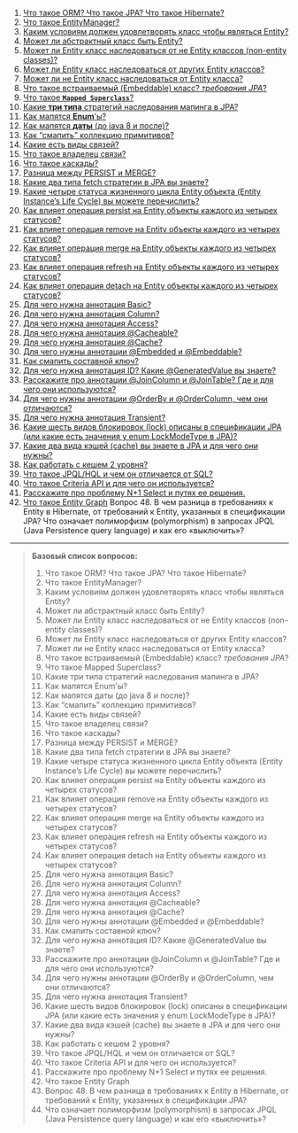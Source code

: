 1. [Что такое ORM? Что такое JPA? Что такое Hibernate?](solutions/01_ORM_JPA_Hibernate.md)
2. [Что такое EntityManager?](solutions/02_EntityManager.md)
3. [Каким условиям должен удовлетворять класс чтобы являться Entity?](solutions/03_Условия_Entity.md)
4. [Может ли абстрактный класс быть Entity?](solutions/04_абстрактный_кл_Entity.md)
5. [Может ли Entity класс наследоваться от не Entity классов (non-entity classes)?](solutions/05_Entity_наслед_от_не_Entity.md)
6. [Может ли Entity класс наследоваться от других Entity классов?](solutions/06_Entity_наслед_от_др_Entity.md)
7. [Может ли не Entity класс наследоваться от Entity класса?](solutions/07_Entity_наслед_от_Entity.md)
8. [Что такое встраиваемый (Embeddable) класс? _требования JPA_?](solutions/08_встраиваемый_Embeddable.md)
9. [Что такое **`Mapped Superclass`**?](solutions/09_Mapped_Superclass.md)
10. [Какие **три типа** стратегий наследования мапинга в JPA?](solutions/10_3т_стратегий_наслед.md)
11. [Как мапятся **Enum**'ы?](solutions/11_Как_мапятся_Enum.md)
12. [Как мапятся **даты** (до java 8 и после)?](solutions/12_Как_мапятся_даты.md)
13. [Как “смапить” коллекцию примитивов?](solutions/13_Как_смапить_кол_примитив.md)
14. [Какие есть виды связей?](solutions/14_виды_связей.md)
15. [Что такое владелец связи?](solutions/15_владелец_связи.md)
16. [Что такое каскады?](solutions/16_каскады.md)
17. [Разница между PERSIST и MERGE?](solutions/17_PERSIST_и_MERGE.md)
18. [Какие два типа fetch стратегии в JPA вы знаете?](solutions/18_2типа_fetch.md)
19. [Какие четыре статуса жизненного цикла Entity объекта (Entity Instance’s Life Cycle) вы можете перечислить?](solutions/19_4статуса_ж_ц_Entity.md)
20. [Как влияет операция persist на Entity объекты каждого из четырех статусов?](solutions/20_вл_persist_на_Entity_каждого_из4.md)
21. [Как влияет операция remove на Entity объекты каждого из четырех статусов?](solutions/21_вл_remove_на_Entity_каждого_из4.md)
22. [Как влияет операция merge на Entity объекты каждого из четырех статусов?](solutions/22_вл_merge_на_Entity_каждого_из4.md)
23. [Как влияет операция refresh на Entity объекты каждого из четырех статусов?](solutions/23_вл_refresh_на_Entity_каждого_из4.md)
24. [Как влияет операция detach на Entity объекты каждого из четырех статусов?](solutions/24_вл_detach_на_Entity_каждого_из4.md)
25. [Для чего нужна аннотация Basic?](solutions/25_аннотация_Basic.md)
26. [Для чего нужна аннотация Column?](solutions/26_аннотация_Column.md)
27. [Для чего нужна аннотация Access?](solutions/27_аннотация_Access.md)
28. [Для чего нужна аннотация @Cacheable?](solutions/28_аннотация_Cacheable.md)
29. [Для чего нужна аннотация @Cache?](solutions/29_аннотация_Cache.md)
30. [Для чего нужны аннотации @Embedded и @Embeddable?](solutions/30_аннотации_Embedded_и_Embeddable.md)
31. [Как смапить составной ключ?](solutions/31_смапить_составной_ключ.md)
32. [Для чего нужна аннотация ID? Какие @GeneratedValue вы знаете?](solutions/32_аннотация_ID_GeneratedValue.md)
33. [Расскажите про аннотации @JoinColumn и @JoinTable? Где и для чего они используются?](solutions/33_аннотации_JoinColumn_JoinTable.md)
34. [Для чего нужны аннотации @OrderBy и @OrderColumn, чем они отличаются?](solutions/34_аннотации_OrderBy_OrderColumn.md)
35. [Для чего нужна аннотация Transient?](solutions/35_аннотация_Transient.md)
36. [Какие шесть видов блокировок (lock) описаны в спецификации JPA (или какие есть значения у enum LockModeType в JPA)?](solutions/36_6видов_блокировок_lock_JPA.md)
37. [Какие два вида кэшей (cache) вы знаете в JPA и для чего они нужны?](solutions/37_2вида_кэшей_JPA.md)
38. [Как работать с кешем 2 уровня?](solutions/38_кеш_2_уровня.md)
39. [Что такое JPQL/HQL и чем он отличается от SQL?](solutions/39_JPQL_HQL_отлич_от_SQL.md)
40. [Что такое Criteria API и для чего он используется?](solutions/40_Criteria_API.md)
41. [Расскажите про проблему N+1 Select и путях ее решения.](solutions/41_N+1Select.md)
42. [Что такое Entity Graph](solutions/42_Entity_Graph.md)
Вопрос 48. В чем разница в требованиях к Entity в Hibernate, от требований к Entity, указанных в спецификации JPA?
Что означает полиморфизм (polymorphism) в запросах JPQL (Java Persistence query language) и как его «выключить»?

---

> **Базовый список вопросов:**
> 1. Что такое ORM? Что такое JPA? Что такое Hibernate?
> 2. Что такое EntityManager?
> 3. Каким условиям должен удовлетворять класс чтобы являться Entity?
> 4. Может ли абстрактный класс быть Entity?
> 5. Может ли Entity класс наследоваться от не Entity классов (non-entity classes)?
> 6. Может ли Entity класс наследоваться от других Entity классов?
> 7. Может ли не Entity класс наследоваться от Entity класса?
> 8. Что такое встраиваемый (Embeddable) класс? _требования JPA_?
> 9. Что такое Mapped Superclass?
> 10. Какие три типа стратегий наследования мапинга в JPA?
> 11. Как мапятся Enum'ы?
> 12. Как мапятся даты (до java 8 и после)?
> 13. Как “смапить” коллекцию примитивов?
> 14. Какие есть виды связей?
> 15. Что такое владелец связи?
> 16. Что такое каскады?
> 17. Разница между PERSIST и MERGE?
> 18. Какие два типа fetch стратегии в JPA вы знаете?
> 19. Какие четыре статуса жизненного цикла Entity объекта (Entity Instance’s Life Cycle) вы можете перечислить?
> 20. Как влияет операция persist на Entity объекты каждого из четырех статусов?
> 21. Как влияет операция remove на Entity объекты каждого из четырех статусов?
> 22. Как влияет операция merge на Entity объекты каждого из четырех статусов?
> 23. Как влияет операция refresh на Entity объекты каждого из четырех статусов?
> 24. Как влияет операция detach на Entity объекты каждого из четырех статусов?
> 25. Для чего нужна аннотация Basic?
> 26. Для чего нужна аннотация Column?
> 27. Для чего нужна аннотация Access?
> 28. Для чего нужна аннотация @Cacheable?
> 29. Для чего нужна аннотация @Cache?
> 30. Для чего нужны аннотации @Embedded и @Embeddable?
> 31. Как смапить составной ключ?
> 32. Для чего нужна аннотация ID? Какие @GeneratedValue вы знаете?
> 33. Расскажите про аннотации @JoinColumn и @JoinTable? Где и для чего они используются?
> 34. Для чего нужны аннотации @OrderBy и @OrderColumn, чем они отличаются?
> 35. Для чего нужна аннотация Transient?
> 36. Какие шесть видов блокировок (lock) описаны в спецификации JPA (или какие есть значения у enum LockModeType в JPA)?
> 37. Какие два вида кэшей (cache) вы знаете в JPA и для чего они нужны?
> 38. Как работать с кешем 2 уровня?
> 39. Что такое JPQL/HQL и чем он отличается от SQL?
> 40. Что такое Criteria API и для чего он используется?
> 41. Расскажите про проблему N+1 Select и путях ее решения.
> 42. Что такое Entity Graph
> 43. Вопрос 48. В чем разница в требованиях к Entity в Hibernate, от требований к Entity, указанных в спецификации JPA?
> 44. Что означает полиморфизм (polymorphism) в запросах JPQL (Java Persistence query language) и как его «выключить»?


